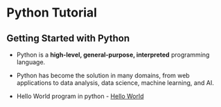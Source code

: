 # Python Tutorial

## Getting Started with Python  

- Python is a __high-level, general-purpose, interpreted__ programming language.
- Python has become the solution in many domains, from web applications to data analysis, data science, machine learning, and AI.
  
- Hello World program in python - [Hello World](Python_Basics\helloworld.py)